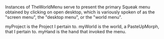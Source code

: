 Instances of TheWorldMenu serve to present the primary Squeak menu obtained by clicking on open desktop, which is variously spoken of as the "screen menu", the "desktop menu", or the "world menu".

myProject is the Project I pertain to.
myWorld is the world, a PasteUpMorph, that I pertain to.
myHand is the hand that invoked the menu.